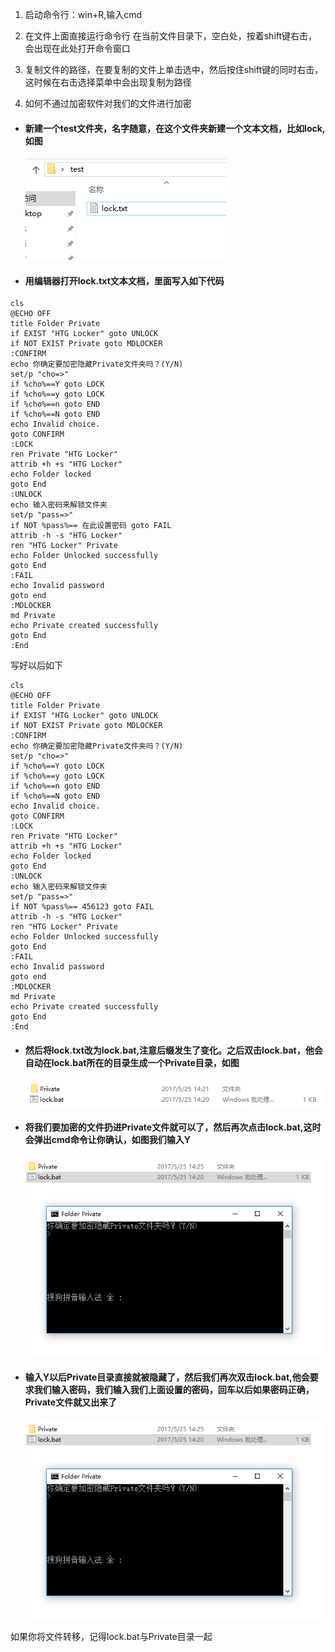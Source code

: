 1. 启动命令行：win+R,输入cmd 
2. 在文件上面直接运行命令行
在当前文件目录下，空白处，按着shift键右击，会出现在此处打开命令窗口

3. 复制文件的路径，在要复制的文件上单击选中，然后按住shift键的同时右击，这时候在右击选择菜单中会出现复制为路径
4. 如何不通过加密软件对我们的文件进行加密
- #### 新建一个test文件夹，名字随意，在这个文件夹新建一个文本文档，比如lock,如图

    ![测试](images/unknownComputerTechnology/1.png)
- #### 用编辑器打开lock.txt文本文档，里面写入如下代码
```shell
cls
@ECHO OFF
title Folder Private
if EXIST "HTG Locker" goto UNLOCK
if NOT EXIST Private goto MDLOCKER
:CONFIRM
echo 你确定要加密隐藏Private文件夹吗？(Y/N)
set/p "cho=>"
if %cho%==Y goto LOCK
if %cho%==y goto LOCK
if %cho%==n goto END
if %cho%==N goto END
echo Invalid choice.
goto CONFIRM
:LOCK
ren Private "HTG Locker"
attrib +h +s "HTG Locker"
echo Folder locked
goto End
:UNLOCK
echo 输入密码来解锁文件夹
set/p "pass=>"
if NOT %pass%== 在此设置密码 goto FAIL
attrib -h -s "HTG Locker"
ren "HTG Locker" Private
echo Folder Unlocked successfully
goto End
:FAIL
echo Invalid password
goto end
:MDLOCKER
md Private
echo Private created successfully
goto End
:End
```

写好以后如下

```
cls
@ECHO OFF
title Folder Private
if EXIST "HTG Locker" goto UNLOCK
if NOT EXIST Private goto MDLOCKER
:CONFIRM
echo 你确定要加密隐藏Private文件夹吗？(Y/N)
set/p "cho=>"
if %cho%==Y goto LOCK
if %cho%==y goto LOCK
if %cho%==n goto END
if %cho%==N goto END
echo Invalid choice.
goto CONFIRM
:LOCK
ren Private "HTG Locker"
attrib +h +s "HTG Locker"
echo Folder locked
goto End
:UNLOCK
echo 输入密码来解锁文件夹
set/p "pass=>"
if NOT %pass%== 456123 goto FAIL
attrib -h -s "HTG Locker"
ren "HTG Locker" Private
echo Folder Unlocked successfully
goto End
:FAIL
echo Invalid password
goto end
:MDLOCKER
md Private
echo Private created successfully
goto End
:End
```

- #### 然后将lock.txt改为lock.bat,注意后缀发生了变化。之后双击lock.bat，他会自动在lock.bat所在的目录生成一个Private目录，如图

    ![测试](images/unknownComputerTechnology/2.png)

- #### 将我们要加密的文件扔进Private文件就可以了，然后再次点击lock.bat,这时会弹出cmd命令让你确认，如图我们输入Y
	![测试](images/unknownComputerTechnology/3.png)

- #### 输入Y以后Private目录直接就被隐藏了，然后我们再次双击lock.bat,他会要求我们输入密码，我们输入我们上面设置的密码，回车以后如果密码正确，Private文件就又出来了

	![测试](images/unknownComputerTechnology/3.png)

如果你将文件转移，记得lock.bat与Private目录一起